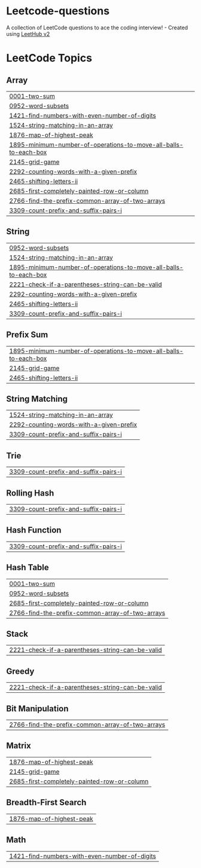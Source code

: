 # Leetcode-questions
A collection of LeetCode questions to ace the coding interview! - Created using [LeetHub v2](https://github.com/arunbhardwaj/LeetHub-2.0)

<!---LeetCode Topics Start-->
# LeetCode Topics
## Array
|  |
| ------- |
| [0001-two-sum](https://github.com/Gowtham0033/Leetcode-questions/tree/master/0001-two-sum) |
| [0952-word-subsets](https://github.com/Gowtham0033/Leetcode-questions/tree/master/0952-word-subsets) |
| [1421-find-numbers-with-even-number-of-digits](https://github.com/Gowtham0033/Leetcode-questions/tree/master/1421-find-numbers-with-even-number-of-digits) |
| [1524-string-matching-in-an-array](https://github.com/Gowtham0033/Leetcode-questions/tree/master/1524-string-matching-in-an-array) |
| [1876-map-of-highest-peak](https://github.com/Gowtham0033/Leetcode-questions/tree/master/1876-map-of-highest-peak) |
| [1895-minimum-number-of-operations-to-move-all-balls-to-each-box](https://github.com/Gowtham0033/Leetcode-questions/tree/master/1895-minimum-number-of-operations-to-move-all-balls-to-each-box) |
| [2145-grid-game](https://github.com/Gowtham0033/Leetcode-questions/tree/master/2145-grid-game) |
| [2292-counting-words-with-a-given-prefix](https://github.com/Gowtham0033/Leetcode-questions/tree/master/2292-counting-words-with-a-given-prefix) |
| [2465-shifting-letters-ii](https://github.com/Gowtham0033/Leetcode-questions/tree/master/2465-shifting-letters-ii) |
| [2685-first-completely-painted-row-or-column](https://github.com/Gowtham0033/Leetcode-questions/tree/master/2685-first-completely-painted-row-or-column) |
| [2766-find-the-prefix-common-array-of-two-arrays](https://github.com/Gowtham0033/Leetcode-questions/tree/master/2766-find-the-prefix-common-array-of-two-arrays) |
| [3309-count-prefix-and-suffix-pairs-i](https://github.com/Gowtham0033/Leetcode-questions/tree/master/3309-count-prefix-and-suffix-pairs-i) |
## String
|  |
| ------- |
| [0952-word-subsets](https://github.com/Gowtham0033/Leetcode-questions/tree/master/0952-word-subsets) |
| [1524-string-matching-in-an-array](https://github.com/Gowtham0033/Leetcode-questions/tree/master/1524-string-matching-in-an-array) |
| [1895-minimum-number-of-operations-to-move-all-balls-to-each-box](https://github.com/Gowtham0033/Leetcode-questions/tree/master/1895-minimum-number-of-operations-to-move-all-balls-to-each-box) |
| [2221-check-if-a-parentheses-string-can-be-valid](https://github.com/Gowtham0033/Leetcode-questions/tree/master/2221-check-if-a-parentheses-string-can-be-valid) |
| [2292-counting-words-with-a-given-prefix](https://github.com/Gowtham0033/Leetcode-questions/tree/master/2292-counting-words-with-a-given-prefix) |
| [2465-shifting-letters-ii](https://github.com/Gowtham0033/Leetcode-questions/tree/master/2465-shifting-letters-ii) |
| [3309-count-prefix-and-suffix-pairs-i](https://github.com/Gowtham0033/Leetcode-questions/tree/master/3309-count-prefix-and-suffix-pairs-i) |
## Prefix Sum
|  |
| ------- |
| [1895-minimum-number-of-operations-to-move-all-balls-to-each-box](https://github.com/Gowtham0033/Leetcode-questions/tree/master/1895-minimum-number-of-operations-to-move-all-balls-to-each-box) |
| [2145-grid-game](https://github.com/Gowtham0033/Leetcode-questions/tree/master/2145-grid-game) |
| [2465-shifting-letters-ii](https://github.com/Gowtham0033/Leetcode-questions/tree/master/2465-shifting-letters-ii) |
## String Matching
|  |
| ------- |
| [1524-string-matching-in-an-array](https://github.com/Gowtham0033/Leetcode-questions/tree/master/1524-string-matching-in-an-array) |
| [2292-counting-words-with-a-given-prefix](https://github.com/Gowtham0033/Leetcode-questions/tree/master/2292-counting-words-with-a-given-prefix) |
| [3309-count-prefix-and-suffix-pairs-i](https://github.com/Gowtham0033/Leetcode-questions/tree/master/3309-count-prefix-and-suffix-pairs-i) |
## Trie
|  |
| ------- |
| [3309-count-prefix-and-suffix-pairs-i](https://github.com/Gowtham0033/Leetcode-questions/tree/master/3309-count-prefix-and-suffix-pairs-i) |
## Rolling Hash
|  |
| ------- |
| [3309-count-prefix-and-suffix-pairs-i](https://github.com/Gowtham0033/Leetcode-questions/tree/master/3309-count-prefix-and-suffix-pairs-i) |
## Hash Function
|  |
| ------- |
| [3309-count-prefix-and-suffix-pairs-i](https://github.com/Gowtham0033/Leetcode-questions/tree/master/3309-count-prefix-and-suffix-pairs-i) |
## Hash Table
|  |
| ------- |
| [0001-two-sum](https://github.com/Gowtham0033/Leetcode-questions/tree/master/0001-two-sum) |
| [0952-word-subsets](https://github.com/Gowtham0033/Leetcode-questions/tree/master/0952-word-subsets) |
| [2685-first-completely-painted-row-or-column](https://github.com/Gowtham0033/Leetcode-questions/tree/master/2685-first-completely-painted-row-or-column) |
| [2766-find-the-prefix-common-array-of-two-arrays](https://github.com/Gowtham0033/Leetcode-questions/tree/master/2766-find-the-prefix-common-array-of-two-arrays) |
## Stack
|  |
| ------- |
| [2221-check-if-a-parentheses-string-can-be-valid](https://github.com/Gowtham0033/Leetcode-questions/tree/master/2221-check-if-a-parentheses-string-can-be-valid) |
## Greedy
|  |
| ------- |
| [2221-check-if-a-parentheses-string-can-be-valid](https://github.com/Gowtham0033/Leetcode-questions/tree/master/2221-check-if-a-parentheses-string-can-be-valid) |
## Bit Manipulation
|  |
| ------- |
| [2766-find-the-prefix-common-array-of-two-arrays](https://github.com/Gowtham0033/Leetcode-questions/tree/master/2766-find-the-prefix-common-array-of-two-arrays) |
## Matrix
|  |
| ------- |
| [1876-map-of-highest-peak](https://github.com/Gowtham0033/Leetcode-questions/tree/master/1876-map-of-highest-peak) |
| [2145-grid-game](https://github.com/Gowtham0033/Leetcode-questions/tree/master/2145-grid-game) |
| [2685-first-completely-painted-row-or-column](https://github.com/Gowtham0033/Leetcode-questions/tree/master/2685-first-completely-painted-row-or-column) |
## Breadth-First Search
|  |
| ------- |
| [1876-map-of-highest-peak](https://github.com/Gowtham0033/Leetcode-questions/tree/master/1876-map-of-highest-peak) |
## Math
|  |
| ------- |
| [1421-find-numbers-with-even-number-of-digits](https://github.com/Gowtham0033/Leetcode-questions/tree/master/1421-find-numbers-with-even-number-of-digits) |
<!---LeetCode Topics End-->